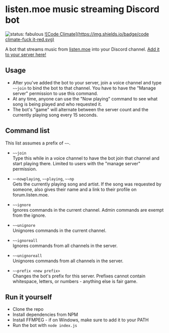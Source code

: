 # listen.moe music streaming Discord bot

![status: fabulous](https://img.shields.io/badge/status-fabulous-ff69b4.svg) [![Code Climate](https://img.shields.io/badge/code climate-fuck it-red.svg)](https://codeclimate.com/github/Geo1088/listen.moe-streaming-bot)

A bot that streams music from [listen.moe](http://listen.moe) into your Discord channel. [Add it to your server here!](https://discordapp.com/oauth2/authorize?&client_id=222167140004790273&scope=bot)

## Usage

- After you've added the bot to your server, join a voice channel and type `~~join` to bind the bot to that channel. You have to have the "Manage server" permission to use this command.
- At any time, anyone can use the "Now playing" command to see what song is being played and who requested it.
- The bot's "game" will alternate between the server count and the currently playing song every 15 seconds.

## Command list

This list assumes a prefix of `~~`.

- `~~join`  
  Type this while in a voice channel to have the bot join that channel and start playing there. Limited to users with the "manage server" permission.

- `~~nowplaying`, `~~playing`, `~~np`  
  Gets the currently playing song and artist. If the song was requested by someone, also gives their name and a link to their profile on forum.listen.moe.

- `~~ignore`  
  Ignores commands in the current channel. Admin commands are exempt from the ignore.

- `~~unignore`  
  Unignores commands in the current channel.

- `~~ignoreall`  
  Ignores commands from all channels in the server.

- `~~unignoreall`  
  Unignores commands from all channels in the server.

- `~~prefix <new prefix>`  
  Changes the bot's prefix for this server. Prefixes cannot contain whitespace, letters, or numbers - anything else is fair game.

## Run it yourself

- Clone the repo
- Install dependencies from NPM
- Install FFMPEG - if on Windows, make sure to add it to your PATH
- Run the bot with `node index.js`
